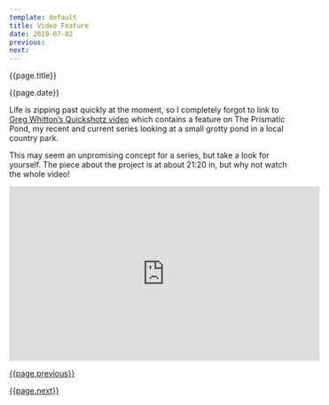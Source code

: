```yaml
---
template: default
title: Video Feature
date: 2019-07-02
previous:
next:
---
```


{{page.title}}

{{page.date}}

Life is zipping past quickly at the moment, so I completely forgot to link to [Greg Whitton’s Quickshotz video](https://www.youtube.com/watch?v=ZbgUwId99yQ) which contains a feature on The Prismatic Pond, my recent and current series looking at a small grotty pond in a local country park.

This may seem an unpromising concept for a series, but take a look for yourself. The piece about the project is at about 21:20 in, but why not watch the whole video!

<iframe width="560" height="315" src="https://www.youtube.com/embed/ZbgUwId99yQ?start=1279" title="YouTube video player" frameborder="0" allow="accelerometer; autoplay; clipboard-write; encrypted-media; gyroscope; picture-in-picture; web-share" allowfullscreen></iframe>

[{{page.previous}}](2021-01-13-lip-chronicles-life-in-lockdown)

[{{page.next}}](2021-01-13-warped-topographies-ii)